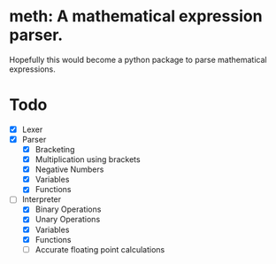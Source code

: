 # meth: A mathematical expression parser.

Hopefully this would become a python package to parse mathematical expressions.

# Todo

- [x] Lexer
- [x] Parser
  - [x] Bracketing
  - [x] Multiplication using brackets
  - [x] Negative Numbers
  - [x] Variables
  - [x] Functions
- [ ] Interpreter
  - [x] Binary Operations
  - [x] Unary Operations
  - [x] Variables
  - [x] Functions
  - [ ] Accurate floating point calculations
